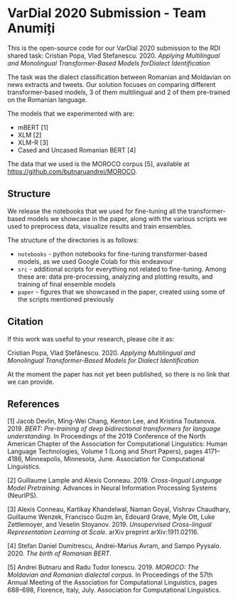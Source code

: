 # VarDial 2020 Submission - Team Anumiți

This is the open-source code for our VarDial 2020 submission to the RDI shared task: Cristian Popa, Vlad Stefanescu. 2020. _Applying Multilingual and Monolingual Transformer-Based Models forDialect Identification_

The task was the dialect classification between Romanian and Moldavian on news extracts and tweets. Our solution focuses on comparing different transformer-based models, 3 of them multilingual and 2 of them pre-trained on the Romanian language.

The models that we experimented with are:
- mBERT [1]
- XLM [2]
- XLM-R [3]
- Cased and Uncased Romanian BERT [4]
    
The data that we used is the MOROCO corpus [5], available at https://github.com/butnaruandrei/MOROCO.

## Structure
    
We release the notebooks that we used for fine-tuning all the transformer-based models we showcase in the paper, along with the various scripts we used to preprocess data, visualize results and train ensembles.

The structure of the directories is as follows:
- `notebooks` - python notebooks for fine-tuning transformer-based models, as we used Google Colab for this endeavour
- `src` - additional scripts for everything not related to fine-tuning. Among these are: data pre-processing, analyzing and plotting results, and training of final ensemble models 
- `paper` - figures that we showcased in the paper, created using some of the scripts mentioned previously

## Citation

If this work was useful to your research, please cite it as:

Cristian Popa, Vlad Ștefănescu. 2020. _Applying Multilingual and Monolingual Transformer-Based Models for Dialect Identification_

At the moment the paper has not yet been published, so there is no link that we can provide.

## References

[1] Jacob Devlin, Ming-Wei Chang, Kenton Lee, and Kristina Toutanova. 2019. _BERT: Pre-training of deep bidirectional transformers for language understanding_. In Proceedings of the 2019 Conference of the North American Chapter of the Association for Computational Linguistics: Human Language Technologies, Volume 1 (Long and Short Papers), pages 4171–4186, Minneapolis, Minnesota, June. Association for Computational Linguistics.

[2] Guillaume Lample and Alexis Conneau. 2019. _Cross-lingual Language Model Pretraining_. Advances in Neural Information Processing Systems (NeurIPS).

[3] Alexis Conneau, Kartikay Khandelwal, Naman Goyal, Vishrav Chaudhary, Guillaume Wenzek, Francisco Guzm ́an, Edouard Grave, Myle Ott, Luke Zettlemoyer, and Veselin Stoyanov. 2019. _Unsupervised Cross-lingual Representation Learning at Scale_. arXiv preprint arXiv:1911.02116.

[4] Stefan Daniel Dumitrescu, Andrei-Marius Avram, and Sampo Pyysalo. 2020. _The birth of Romanian BERT_.

[5] Andrei Butnaru and Radu Tudor Ionescu. 2019. _MOROCO: The Moldavian and Romanian dialectal corpus_. In Proceedings of the 57th Annual Meeting of the Association for Computational Linguistics, pages 688–698, Florence, Italy, July. Association for Computational Linguistics.
